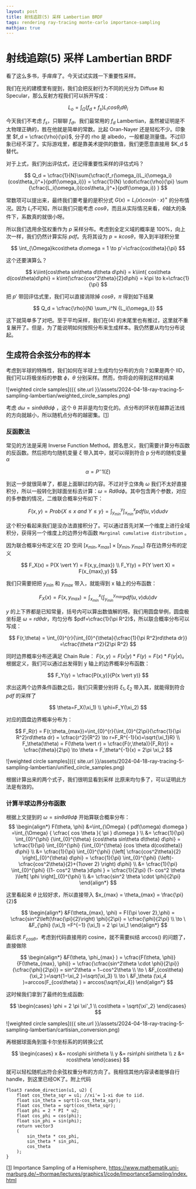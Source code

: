 ```yaml
---
layout: post
title: 射线追踪(5) 采样 Lambertian BRDF
tags: rendering ray-tracing monte-carlo importance-sampling 
mathjax: true
---
```


# 射线追踪(5) 采样 Lambertian BRDF

看了这么多书，手痒痒了。今天试试实践一下重要性采样。

我们在光的建模里有提到，我们会把反射行为不同的光分为 Diffuse 和 Specular，那么反射方程我们可以拆开写成：

$$
L_o = \int_{\Omega}{ (f_d + f_s)L_icos\theta_i d\theta_i}
$$

今天我们不考虑 $f_s$，只聊聊 $f_d$。我们最常用的 $f_d$ Lambertian，虽然被证明是不太物理正确的，胜在他就是简单的常数。比起 Oran-Nayer 还是轻松不少。印象里 $f_d = \cfrac{\rho}{\pi}$, 分子的 rho 是 albedo，一般都是测量值。不过印象已经不深了。实际游戏里，都是靠美术提供的数值，我们更愿意直接用 $K_d $ 替代。

对于上式，我们列出评估式，还记得重要性采样的评估式吗？

$$
Q_d = \cfrac{1}{N}\sum{\cfrac{f_r(\omega_i)L_i(\omega_i)(cos\theta_i)^+}{pdf(\omega_i)}} 
= \cfrac{1}{N} \cdot\cfrac{\rho}{\pi} \sum {\cfrac{L_i(\omega_i)(cos\theta_i)^+}{pdf(\omega_i)} }
$$

常数项可以提出来，最终我们要考量的是积分式 $G(x)=L_i(x)cos(n\cdot x)^+$ 的分布情况。因为 $L_i$不可知，所以我们只能考虑 $cos\theta$，而且从实际情况来看，$\theta$越大的条件下，系数真的就很小呀。

所以我们选用余弦权重作为 $p$ 采样分布。考虑到全定义域的概率是 100%，向上次一样，我们仍然计算实际 $pdf$。先将其设为 $p=kcos\theta$，带入到半球积分里


$$
\int_{\Omega}kcos\theta d\omega = 1  \to p'=\cfrac{cos\theta}{\pi}
$$

这个还要演算么？ 

$$
k\iint{cos\theta sin\theta d\theta d\phi}
= k\iint{ cos\theta d(cos\theta)d\phi}
= k\int{\cfrac{cos^2\theta}{2}d\phi}
= k\pi \to k=\cfrac{1}{\pi}
$$

把 $p'$ 带回评估式里，我们可以直接消除掉 $cos\theta$，$\pi$ 得到如下结果

$$
Q_d = \cfrac{\rho}{N} \sum_i^N {L_i(\omega_i)}
$$

这下就简单多了对吧。至于平均采样，我们在(4) 的末尾里也有推过，这里就不重复展开了。但是，为了能说明如何按照分布来生成样本。我仍然要从均匀分布说起。

## 生成符合余弦分布的样本

考虑到半球的特殊性，我们如何在半球上生成均匀分布的方向？如果是两个 IID，我们可以将极坐标的参数 $\phi$，$\theta$ 分别采样。然而，你将会的得到这样的结果

![weighted circle samples]({{ site.url }}/assets/2024-04-18-ray-tracing-5-sampling-lambertian/weighted_circle_samples.png)

考虑 $d\omega=sin\theta d\theta d\phi$ ，这个 θ 并非是均匀变化的。点分布的环状在越靠近法线的方向就越小，所以随机点分布的越密集。[[1](#1)<a name="ref-1"></a>] 

### 反函数法

常见的方法是采用 Inverse Function Method。顾名思义，我们需要计算分布函数的反函数。然后把均匀随机变量 $\xi$ 带入其中，就可以得到符合 p 分布的随机变量 $\alpha$

$$
\alpha = P^-1(\xi)
$$

到这一步就很简单了，都是上面聊过的内容。不过对于立体角 $\omega$ 我们不太好直接积分，所以一般转化到球面坐标去计算：$\omega = R d\theta d\phi$。其中包含两个参数，对应的多参数的情况，二维联合概率分布如下：

$$
F(x,y)
= Prob\{X \le x \ and \ Y \le y \} 
= \int_{y_{min}}^{y}{\int_{x_{min}}^{x}{pdf(u,v)dudv}}
$$

这个积分看起来我们是没办法直接积分了。可以通过首先对某一个维度上进行全域积分，获得另一个维度上的边界分布函数 `Marginal cumulative distribution` 。

因为联合概率分布定义在 2D 空间 $[x_{min}, x_{max}] \times [y_{min}, y_{max}]$ 存在边界分布的定义

$$
F_X(x) = P(X \vert Y) = F(x,y_{max})
\\
F_Y(y) = P(Y \vert X) = F(x_{max},y)
$$

我们只需要把把 $y_{min}$ 和 $y_{max}$ 带入，就能得到 x 轴上的分布函数：

$$
F_X(x) = F(x, y_{max})=\int_{x_{min}}^{x}{\left( \int_{y_{min}}^{y_{max}}{pdf(u,v)du }\right)dv}
$$

$y$ 的上下界都是已知常量，括号内可以算出数值解的呀。我们用圆盘举例，圆盘极坐标是 $\omega=rd\theta dr$，均匀分布 $pdf=\cfrac{1}{\pi R^2}$，所以联合概率分布可以写成：

$$
F(r,\theta) 
= \int_{0}^{r}{\int_{0}^{\theta}{\cfrac{1}{\pi R^2}rd\theta dr}}
=\cfrac{\theta r^2}{2\pi R^2}
$$

同时边界概率分布还满足 Chain Rule： $F(x,y) = F(x \vert y) * F(y) = F(x) * F(y \vert x)$。根据定义，我们可以通过出发得到 y 轴上的边界概率分布函数：

$$
F_Y(y) = \cfrac{P(x,y)}{P(x \vert y)}
$$

求出这两个边界条件函数之后，我们只需要分别将 $\xi_1, \xi_2$ 带入其，就能得到符合 $pdf$ 的采样了

$$
\theta=F_X(\xi_1)
\\
\phi=F_Y(\xi_2)
$$

对应的圆盘边界概率分布为：

$$
F_R(r)
= F(r,\theta_{max})=\int_{0}^{r}{\int_{0}^{2\pi}{\cfrac{1}{\pi R^2}rd\theta dr}
= \cfrac{r^2}{R^2} \to r=F_R^{-1}(x)=\sqrt{\xi_1}R}
\\
F_\theta(\theta) = F(\theta \vert r) = \cfrac{F(r,\theta)}{F_R(r)}  = \cfrac{\theta}{2\pi} \to \theta = F_\theta^{-1}(x) = 2\pi \xi_2
$$

![weighted circle samples]({{ site.url }}/assets/2024-04-18-ray-tracing-5-sampling-lambertian/unified_circle_samples.png)

根据计算出来的两个式子，我们很明显看到采样 比原来均匀多了，可以证明此方法是有效的。

### 计算半球边界分布函数

根据上文提到的 $\omega=sin\theta d\theta d\phi$ 开始算联合概率分布：
$$
\begin{align*}
F(\theta, \phi)
&=\int_{\Omega} { pdf(\omega) d\omega } =\int_{\Omega} { \cfrac{ cos \theta }{ \pi } d\omega } \\
&= \cfrac{1}{\pi} \int_{0}^{\phi} {\int_{0}^{\theta} {cos\theta sin⁡\theta d\theta} d\phi}
 = \cfrac{1}{\pi} \int_{0}^{\phi} {\int_{0}^{\theta} {cos \theta d(cos\theta)} d\phi} \\
&= \cfrac{1}{\pi} \int_{0}^{\phi} {\left[ \cfrac{cos^2\theta}{2} \right]_{0}^{\theta} d\phi} 
 = \cfrac{1}{\pi} \int_{0}^{\phi} {\left(-\cfrac{cos^2\theta}{2}+{1\over 2} \right) d\phi} \\
&= \cfrac{1}{\pi} \int_{0}^{\phi} {(1- cos^2 \theta )d\phi } 
 = \cfrac{1}{2\pi} (1- cos^2 \theta )\left[ \phi \right]_{0}^{\phi} \\
&= \cfrac{sin^2 \theta \cdot \phi}{2\pi}
\end{align*}
$$

这里看起来 $\theta$ 比较好求，所以直接带入 $x_{max} = \theta_{max} = \frac{\pi}{2}$

$$
\begin{align*}
&F(\theta_{max}, \phi)
 = F({\pi \over 2},\phi)
 = \cfrac{sin^2\left(\frac{\pi}{2}\right) \phi}{2\pi}
 = \cfrac{\phi}{2\pi} \\
\to \ &F_{\phi} (\xi_1) =F^{−1} (\xi_1) = 2 \pi \xi_1
\end{align*}
$$

最后求 $F_{cos\theta}$，考虑到代码直接用的 cosine，就不需要纠结 arccos() 的问题了，直接做除

$$
\begin{align*}
&F(\theta, \phi_{max} )
 = \cfrac{F(\theta, \phi)}{F(\theta_{max}, \phi)} 
 = \cfrac{\cfrac{sin^2\theta \cdot \phi}{2\pi}}{\cfrac{\phi}{2\pi}}
= sin^2⁡\theta
= 1−cos^2⁡\theta  \\
\to \ &F_{cos⁡\theta}  (\xi_2 )=\sqrt{1−\xi_2 }=\sqrt{\xi_3}   \\
\to \ &F_\theta (\xi_4 )=arccos⁡(F_{cos⁡\theta} ) = arccos(\sqrt{\xi_4})
\end{align*}
$$

这时候我们拿到了最终的生成函数:

$$
\begin{cases}
\phi = 2 \pi \xi'_1 \\
cos\theta = \sqrt{\xi'_2}
\end{cases}
$$

![weighted circle samples]({{ site.url }}/assets/2024-04-18-ray-tracing-5-sampling-lambertian/cartisian_conversion.png)

再根据球面角到笛卡尔坐标系的的转换公式

$$
\begin{cases}
x &= rcos\phi sin\theta \\
y &= rsin\phi sin\theta \\
z &= rcos\theta
\end{cases}
$$

就可以轻松随机出符合余弦权重分布的方向了。我相信其他内容读者能够自行handle，到这里已经OK了。附上代码

```
float3 random_direction(u1, u2) {
    float cos_theta_sqr = u1; //xi'= 1-xi due to iid.
    float sin_theta = sqrt(1-cos_theta_sqr);
    float cos_theta = sqrt(cos_theta_sqr);
    float phi = 2 * PI * u2;
    float cos_phi = cos(phi);
    float sin_phi = sin(phi);
    return vector3
    (
        sin_theta * cos_phi,
        sin_theta * sin_phi,
        cos_theta
    );
}
```

<a name="1"></a> [[1](#ref-1)] Importance Sampling of a Hemisphere, https://www.mathematik.uni-marburg.de/~thormae/lectures/graphics1/code/ImportanceSampling/index.html